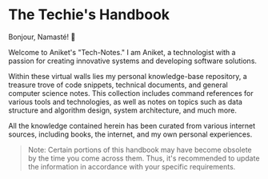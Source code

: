 # The Techie's Handbook

Bonjour, Namasté! 👋

Welcome to Aniket's "Tech-Notes." I am Aniket, a technologist with a passion for creating innovative systems and developing software solutions.

Within these virtual walls lies my personal knowledge-base repository, a treasure trove of code snippets, technical documents, and general computer science notes. This collection includes command references for  various tools and technologies, as well as notes on topics such as data structure and algorithm design, system architecture, and much more.

All the knowledge contained herein has been curated from various internet sources, including books, the internet, and my own personal experiences.

> Note: Certain portions of this handbook may have become obsolete by the time you come across them. Thus, it's recommended to update the information in accordance with your specific requirements.